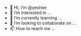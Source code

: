 - 👋 Hi, I’m @yestwe
- 👀 I’m interested in ...
- 🌱 I’m currently learning ...
- 💞️ I’m looking to collaborate on ...
- 📫 How to reach me ...

<!---
yestwe/yestwe is a ✨ special ✨ repository because its `README.md` (this file) appears on your GitHub profile.
You can click the Preview link to take a look at your changes.
--->
